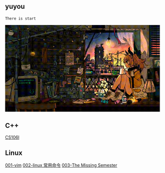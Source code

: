 ## yuyou

```
There is start
```

![](../public/pixel.gif)

## C++

[CS106l](C++/CS106L/CS106l.md)

## Linux

[001-vim](Linux/001-vim.md)
[002-linux 常用命令](Linux/002-linux常用命令.md)
[003-The Missing Semester](Linux/003-The%20Missing%20Semester.md)
